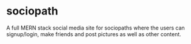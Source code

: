 # sociopath
A full MERN stack social media site for sociopaths where the users can signup/login, make friends and post pictures as well as other content.
